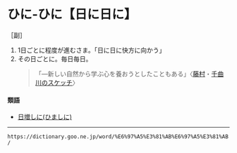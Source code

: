 # ひに‐ひに【日に日に】

［副］
1. 1日ごとに程度が進むさま。「日に日に快方に向かう」
2. その日ごとに。毎日毎日。
    >「―新しい自然から学ぶ心を養おうとしたこともある」〈[藤村](https://dictionary.goo.ne.jp/word/person/%E5%B3%B6%E5%B4%8E%E8%97%A4%E6%9D%91/#jn-100660)・[千曲川のスケッチ](https://dictionary.goo.ne.jp/word/%E5%8D%83%E6%9B%B2%E5%B7%9D%E3%81%AE%E3%82%B9%E3%82%B1%E3%83%83%E3%83%81/#jn-141533)〉
        

#### 類語

-   [日増しに(ひましに)](ひまし（日増し）)

---
`https://dictionary.goo.ne.jp/word/%E6%97%A5%E3%81%AB%E6%97%A5%E3%81%AB/`